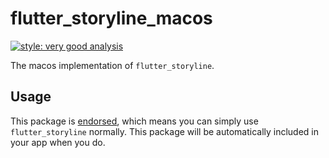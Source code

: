 # flutter_storyline_macos

[![style: very good analysis][very_good_analysis_badge]][very_good_analysis_link]

The macos implementation of `flutter_storyline`.

## Usage

This package is [endorsed][endorsed_link], which means you can simply use `flutter_storyline`
normally. This package will be automatically included in your app when you do.

[endorsed_link]: https://flutter.dev/docs/development/packages-and-plugins/developing-packages#endorsed-federated-plugin
[very_good_analysis_badge]: https://img.shields.io/badge/style-very_good_analysis-B22C89.svg
[very_good_analysis_link]: https://pub.dev/packages/very_good_analysis
